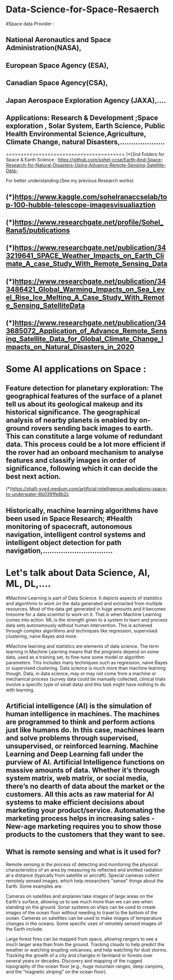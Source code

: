 # Data-Science-for-Space-Resaerch

#Space data Provider :

National Aeronautics and Space Administration(NASA),
-------------------
European Space Agency (ESA),
----------------------------
Canadian Space Agency(CSA), 
--------------------------
Japan Aerospace Exploration Agency (JAXA),....
---------------------------------------------------------------------------------------
Applications: Research & Development ;Space exploration , Solar System, Earth Science, Public Health Environmental Science,Agriculture, Climate Change, natural Disasters,....................
-----------------------------------------------------------------------------------------------------------------------------------------------------
========================================
(*)2nd Folders for Space & Earth Science : https://github.com/sohel-ccse/Earth-And-Space-Research-for-Natural-Disasters-Using-Advance-Remote-Sensing-Satellite-Data-

For better understanding:(See my previous Research works)

(*)https://www.kaggle.com/sohelranaccselab/top-100-hubble-telescope-imagesvisualiaztion
----------
(*)https://www.researchgate.net/profile/Sohel_Rana5/publications
---------------
(*)https://www.researchgate.net/publication/343219641_SPACE_Weather_Impacts_on_Earth_Climate_A_case_Study_With_Remote_Sensing_Data
--------------------------------------------------------------------------------------------
(*)https://www.researchgate.net/publication/343486421_Global_Warming_Impacts_on_Sea_Level_Rise_Ice_Melting_A_Case_Study_With_Remote_Sensing_SatelliteData
-------------------
(*)https://www.researchgate.net/publication/343685072_Application_of_Advance_Remote_Sensing_Satellite_Data_for_Global_Climate_Change_Impacts_on_Natural_Disasters_in_2020
------------------------------------------------

Some AI applications on Space :
===============================================
Feature detection for planetary exploration:
The geographical features of the surface of a planet tell us about its geological makeup and its historical significance. The geographical analysis of nearby planets is enabled by on-ground rovers sending back images to earth. This can constitute a large volume of redundant data. This process could be a lot more efficient if the rover had an onboard mechanism to analyse features and classify images in order of significance, following which it can decide the best next action.
------------------------

(*)https://shafi-syed.medium.com/artificial-intelligence-applications-space-to-underwater-6b0391fe8b2c

Historically, machine learning algorithms have been used in Space Research;
#Health monitoring of spacecraft, autonomous navigation, intelligent control systems and intelligent object detection for path navigation,...............................
------------------------------------------------------------

Let's talk about Data Science, AI, ML, DL,....
===============================================
#Machine Learning is part of Data Science. It depicts aspects of statistics and algorithms to work on the data generated and extracted from multiple resources. Most of the data get generated in huge amounts and it becomes tiresome for a data scientist to work on it. That is when Machine Learning comes into action. ML is the strength given to a system to learn and process data sets autonomously without human intervention. This is achieved through complex algorithms and techniques like regression, supervised clustering, naive Bayes and more.

#Machine learning and statistics are elements of data science. The term learning in Machine Learning means that the programs depend on some data, used as a training set, to fine-tune some model or algorithm parameters. This includes many techniques such as regression, naive Bayes or supervised clustering. Data science is much more than machine learning though. Data, in data science, may or may not come from a machine or mechanical process (survey data could be manually collected, clinical trials involve a specific type of small data) and this task might have nothing to do with learning.

Artificial intelligence (AI) is the simulation of human intelligence in machines. The machines are programmed to think and perform actions just like humans do. In this case, machines learn and solve problems through supervised, unsupervised, or reinforced learning. Machine Learning and Deep Learning fall under the purview of AI. Artificial Intelligence functions on massive amounts of data. Whether it’s through system matrix, web matrix, or social media, there’s no dearth of data about the market or the customers. All this acts as raw material for AI systems to make efficient decisions about marketing your product/service. Automating the marketing process helps in increasing sales - New-age marketing requires you to show those products to the customers that they want to see.
----

What is remote sensing and what is it used for?
--------------------
Remote sensing is the process of detecting and monitoring the physical characteristics of an area by measuring its reflected and emitted radiation at a distance (typically from satellite or aircraft). Special cameras collect remotely sensed images, which help researchers "sense" things about the Earth. Some examples are:

Cameras on satellites and airplanes take images of large areas on the Earth's surface, allowing us to see much more than we can see when standing on the ground.
Sonar systems on ships can be used to create images of the ocean floor without needing to travel to the bottom of the ocean.
Cameras on satellites can be used to make images of temperature changes in the oceans.
Some specific uses of remotely sensed images of the Earth include:

Large forest fires can be mapped from space, allowing rangers to see a much larger area than from the ground.
Tracking clouds to help predict the weather or watching erupting volcanoes, and help watching for dust storms.
Tracking the growth of a city and changes in farmland or forests over several years or decades.
Discovery and mapping of the rugged topography of the ocean floor (e.g., huge mountain ranges, deep canyons, and the “magnetic striping” on the ocean floor).
